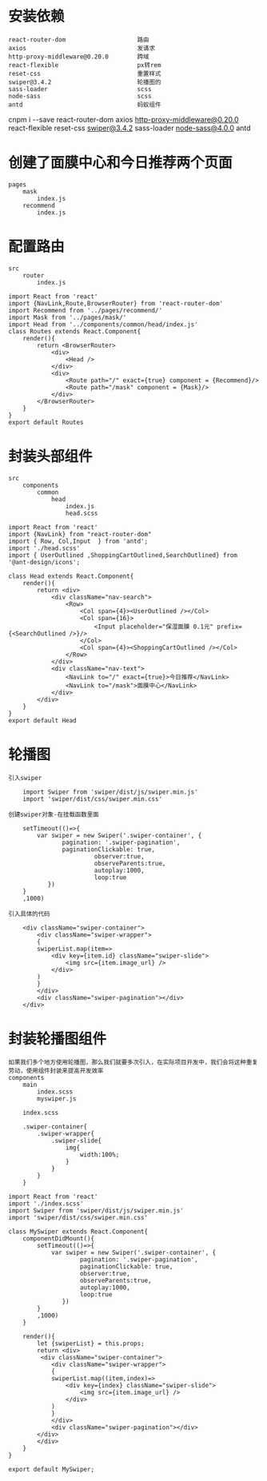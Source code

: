 # 安装依赖
	react-router-dom					路由
	axios								发请求
	http-proxy-middleware@0.20.0		跨域
	react-flexible						px转rem
	reset-css							重置样式
	swiper@3.4.2						轮播图的
	sass-loader							scss			
	node-sass							scss
	antd								蚂蚁组件
		
cnpm i --save react-router-dom axios http-proxy-middleware@0.20.0 react-flexible reset-css swiper@3.4.2 sass-loader node-sass@4.0.0 antd

# 创建了面膜中心和今日推荐两个页面
	pages
		mask
			index.js
		recommend
			index.js
			
# 配置路由
	src
		router
			index.js
			
```
import React from 'react'
import {NavLink,Route,BrowserRouter} from 'react-router-dom'
import Recommend from '../pages/recommend/'
import Mask from '../pages/mask/'
import Head from '../components/common/head/index.js'
class Routes extends React.Component{
	render(){
		return <BrowserRouter>
			<div>
				<Head />
			</div>
			<div>
				<Route path="/" exact={true} component = {Recommend}/>
				<Route path="/mask" component = {Mask}/>
			</div>
		</BrowserRouter>
	}
}
export default Routes	
```
	
# 封装头部组件
	src
		components
			common
				head
					index.js
					head.scss
```
import React from 'react'
import {NavLink} from "react-router-dom"
import { Row, Col,Input  } from 'antd';
import './head.scss'
import { UserOutlined ,ShoppingCartOutlined,SearchOutlined} from '@ant-design/icons';

class Head extends React.Component{
	render(){
		return <div>
			<div className="nav-search">
				<Row>
					<Col span={4}><UserOutlined /></Col>
					<Col span={16}>
						<Input placeholder="保湿面膜 0.1元" prefix={<SearchOutlined />}/>
					</Col>
					<Col span={4}><ShoppingCartOutlined /></Col>
				</Row>
			</div>
			<div className="nav-text">
				<NavLink to="/" exact={true}>今日推荐</NavLink>
				<NavLink to="/mask">面膜中心</NavLink>
			</div>
		</div>
	}
}
export default Head
```
# 轮播图	
	引入swiper
```
	import Swiper from 'swiper/dist/js/swiper.min.js'
	import 'swiper/dist/css/swiper.min.css'
```
	
	创建swiper对象-在挂载函数里面
```
	setTimeout(()=>{
		var swiper = new Swiper('.swiper-container', {
		       pagination: '.swiper-pagination',
		       paginationClickable: true,
						observer:true,
						observeParents:true,
						autoplay:1000,
						loop:true
		   })
	}
	,1000)
```
	引入具体的代码
```
	<div className="swiper-container">
		<div className="swiper-wrapper">
		{
		swiperList.map(item=>
			<div key={item.id} className="swiper-slide">
				<img src={item.image_url} />
			</div>
		)
		}
		</div>
		<div className="swiper-pagination"></div>
	</div>
```	

# 封装轮播图组件
	如果我们多个地方使用轮播图，那么我们就要多次引入，在实际项目开发中，我们会将这种重复劳动，使用组件封装来提高开发效率
	components
		main
			index.scss
			myswiper.js
		
```
	index.scss
	
	.swiper-container{
		.swiper-wrapper{
			.swiper-slide{
				img{
					width:100%;
				}
			}
		}
	}
```

```
import React from 'react'
import './index.scss'
import Swiper from 'swiper/dist/js/swiper.min.js'  
import 'swiper/dist/css/swiper.min.css'

class MySwiper extends React.Component{
	componentDidMount(){
		setTimeout(()=>{
			var swiper = new Swiper('.swiper-container', {
			        pagination: '.swiper-pagination',
			        paginationClickable: true,
					observer:true,
					observeParents:true,
					autoplay:1000,
					loop:true
			   })
		}
		,1000)
	}
	
	render(){
		let {swiperList} = this.props;
		return <div>
		 <div className="swiper-container">
			<div className="swiper-wrapper">
			{
			swiperList.map((item,index)=>
				<div key={index} className="swiper-slide">
					<img src={item.image_url} />
				</div>
			)
			}
			</div>
			<div className="swiper-pagination"></div>
		</div>
		</div>
	}
}

export default MySwiper;
```